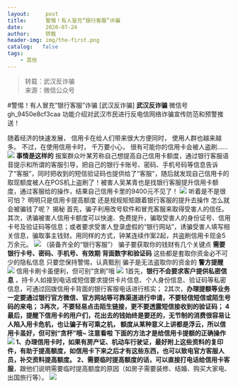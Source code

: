 ```yaml
---
layout:     post
title:      警惕！有人冒充“银行客服”诈骗
date:       2020-07-24
author:     转载
header-img: img/the-first.png
catalog:   false
tags:
    - 其他
---
```


<blockquote><p>转载：武汉反诈骗<br>
来源：微信公众号</p></blockquote>

#警惕！有人冒充“银行客服”诈骗
[武汉反诈骗]
**武汉反诈骗**
微信号gh_9450e8cf3caa
功能介绍对武汉市民进行反电信网络诈骗宣传防范和预警推送！

随着经济的快速发展，
信用卡在给人们带来很大方便同时，
使用人群也越来越多。
不过，在使用信用卡时，
千万要小心，
很有可能你的信用卡会被人盗刷……
![]({{site.baseurl}}/postimg/diaergb7lhPGDrhrsLJ4biaRHb3zS9zQrUU0JAnsHeoJR0dUGYoJTLn7fia4Zt9MKdGPELx1DibSlnuoK3WGkpzhQg.jpeg)
**事情是这样的**
报案群众叶某芳称自己想提高自己信用卡额度，通过银行客服语音提示和所谓的客服引导，把自己的银行卡账号、密码、手机号码等信息告诉了“客服”，同时把收到的短信验证码也提供给了“客服”，随后就发现自己信用卡的取现额度被人在POS机上盗刷了！被害人吴某青也是找银行客服提升信用卡额度，通过客服给的操作，结果自己信用卡里的9400元不见了！
![]({{site.baseurl}}/postimg/diaergb7lhPGDrhrsLJ4biaRHb3zS9zQrUxwrXu1VgsB0IAmichLhUHYdznf2Y1sN80icpmFmyzF2JQUCJcXWhJ9WA.jpeg)
听着是不是很可怕？
明明只是信用卡提高额度
还是规规矩矩跟着银行客服的提升去操作
怎么就会被骗钱了呢？
揭秘
首先，骗子利用改号软件和冒充客服来取得受害人的信任。其次，诱骗被害人信用卡额度可以快速、免费提升，骗取受害人的身份证号、信用卡号及验证码等信息；或者要求受害人登录虚假的“银行网站”，诱骗受害人填写相关信息，骗取事主钱财。用同样的方式，钟某连续作案2起，共盗刷信用卡现金5万余元。
![]({{site.baseurl}}/postimg/diaergb7lhPGDrhrsLJ4biaRHb3zS9zQrUYNV4btHT5VjHcXXHoAp2MH7UQFnwEymZ0ZND21oQA2n1adVbTkdNqA.jpeg)
（装备齐全的“银行客服”）
骗子要获取你的钱财有几个关键点
**需要银行卡号、密码、手机号、有效期**
**背面数字和验证码**
这些都是套取你资金必不可少的隐私信息
只要您保持警惕，认真甄别
骗子是无法盗取你的资金的
**警方提醒**
![]({{site.baseurl}}/postimg/9cQe86EmJlicrtnawVzSRw2RKUXicNPmiaGuVLhDdica0oO4O2Bia3LaoX1ia3H5oWdEewnFh6CB2P1Tzpg2IM4JI63Q.png)
信用卡刷卡虽便利，但可别“贪刷”哦
![]({{site.baseurl}}/postimg/9cQe86EmJlicrtnawVzSRw2RKUXicNPmiaGYCs5RTxLYTVyjNWGUWcDU9Apibr7XehJhClFZraiamH29lbias564wkxQ.jpeg)
1首先，**银行不会要求客户提供私密信息**
，持卡人如接到电话或短信要求提供卡片信息、个人身份信息、验证码等私密信息，可通过回拨信用卡背面的银行客服电话进行核实；
2其次，**办理提额等业务一定要通过银行官方微信、官方网站等可靠渠道进行申请，**不要轻信短信或陌生号码的来电；
3再次，**不要轻易点击陌生链接，更不要透露短信接收到的验证码；**
4最后，提醒下信用卡的用户们，花出去的钱始终是要还的，**无节制的消费很容易让人陷入用卡危机，也让骗子有可乘之机，**
额度从某种意义上讲都是浮云，所以信用卡虽好，但可别“贪杯”哦~
注意看啦
下面的方法才是给信用卡提额的正确操作
![]({{site.baseurl}}/postimg/9cQe86EmJlicrtnawVzSRw2RKUXicNPmiaGW8JibwNGjj8WWpfxjKrrOYHWFf3WBAkyWDxCxgzVaCxpSHuibI5VPfUw.jpeg)
1、办理信用卡时，如果有房产证、机动车行驶证，最好附上这些资料的复印件，有助于提高额度，如信用卡下来之后才有这些东西，也可以致电官方客服人员，补交资料提高额度。
2、需要临时提高额度的话，可以**直接打电话给信用卡客服**，跟他们说明需要临时提高额度的原因（如房子需要装修、结婚、购买大家电、出国旅行等）。
![]({{site.baseurl}}/postimg/8wBAcE4t1v5MXc8seCJO47TInUV4oHic4ibRACvQm1lv9naWsFx2ChZr3Sa64ib9JiaVKmNUrHbRjkRJcCzRWuahsg.jpeg)
